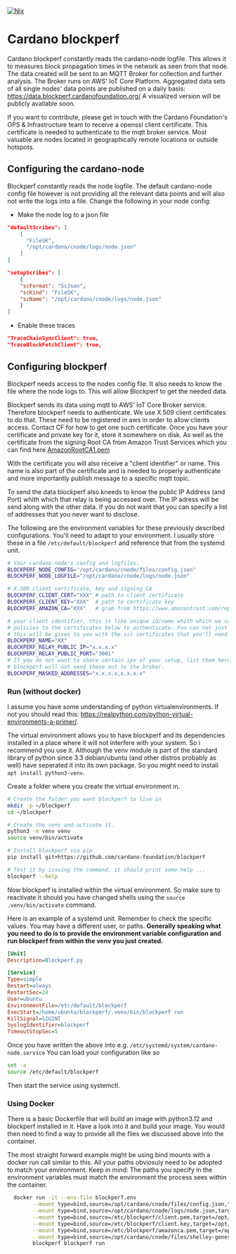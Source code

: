 [![Nix](https://github.com/cardano-foundation/blockperf/actions/workflows/nix.yml/badge.svg)](https://github.com/cardano-foundation/blockperf/actions/workflows/nix.yml)

# Cardano blockperf

Cardano blockperf constantly reads the cardano-node logfile. This allows it to
measures block propagation times in the network as seen from that node. The data
created will be sent to an MQTT Broker for collection and further analysis. The
Broker runs on AWS' IoT Core Platform. Aggregated data sets of all single nodes'
data points are published on a daily basis: <https://data.blockperf.cardanofoundation.org/>
A visualized version will be publicly available soon.

If you want to contribute, please get in touch with the Cardano Foundation's
OPS & Infrastructure team to receive a openssl client certificate.
This certificate is needed to authenticate to the mqtt broker service. Most valuable
are nodes located in geographically remote locations or outside hotspots.

## Configuring the cardano-node

Blockperf constantly reads the node logfile. The default cardano-node config file
however is not providing all the relevant data points and will also not write
the logs into a file. Change the following in your node config:

* Make the node log to a json file

```json
"defaultScribes": [
    [
      "FileSK",
      "/opt/cardano/cnode/logs/node.json"
    ]
]

"setupScribes": [
    {
    "scFormat": "ScJson",
    "scKind": "FileSK",
    "scName": "/opt/cardano/cnode/logs/node.json"
    }
]
```

* Enable these traces

```json
"TraceChainSyncClient": true,
"TraceBlockFetchClient": true,
```

## Configuring blockperf

Blockperf needs access to the nodes config file. It also needs to know the file
where the node logs to. This will allow Blockperf to get the needed data.

Blockperf sends its data using mqtt to AWS' IoT Core Broker service. Therefore
blockperf needs to authenticate. We use X.509 client certificates to do that.
These need to be registered in aws in order to allow clients access. Contact CF
for how to get one such certificate. Once you have your certificate and private
key for it, store it somewhere on disk. As well as the certificate from the
signing Root CA from Amazon Trust Services which you can find here [AmazonRootCA1.pem](https://www.amazontrust.com/repository/AmazonRootCA1.pem)

With the certificate you will also receive a "client identifier" or name. This name
is also part of the certificate and is needed to properly authenticate and more
importantly publish message to a specific mqtt topic.

To send the data blockperf also kneeds to know the public IP Address (and Port)
whith which that relay is being accessed over. The IP adress will be send
along with the other data. If you do not want that you can specify a list of
addresses that you never want to disclose.

The following are the environment variables for these previously described
configurations. You'll need to adapt to your environment. I usually store these
in a file `/etc/default/blockperf` and reference that from the systemd unit.

```bash
# Your cardano-node's config and logfiles.
BLOCKPERF_NODE_CONFIG="/opt/cardano/cnode/files/config.json"
BLOCKPERF_NODE_LOGFILE="/opt/cardano/cnode/logs/node.json"

# X.509 client certificate, key and signing CA
BLOCKPERF_CLIENT_CERT="XXX" # path to client certificate
BLOCKPERF_CLIENT_KEY="XXX"  # path to certificate key
BLOCKPERF_AMAZON_CA="XXX"   # grab from https://www.amazontrust.com/repository/AmazonRootCA1.pem

# your client identifier, this is like unique id/name whith which we cann attache
# policies to the certificates below to authenticate. You can not just invent this
# this will be given to you with the ssl certificates that you'll need.
BLOCKPERF_NAME="XX"
BLOCKPERF_RELAY_PUBLIC_IP="x.x.x.x"
BLOCKPERF_RELAY_PUBLIC_PORT="3001"
# If you do not want to share certain ips of your setup, list them here and
# blockperf will not send these out to the broker.
BLOCKPERF_MASKED_ADDRESSES="x.x.x.x,x.x.x.x"
```


### Run (without docker)

I assume you have some understanding of python virtualenvironments. If not
you should read this: <https://realpython.com/python-virtual-environments-a-primer/>.

The virtual environment allows you to have blockperf and its dependencies installed
in a place where it will not interfere with your system. So i recommend you use it.
Although the venv module is part of the standard library of python since 3.3
debian/ubuntu (and other distros probably as well) have seperated it into its own
package. So you might need to install `apt install python3-venv`.

Create a folder where you create the virtual environment in.

```bash
# Create the folder you want blockperf to live in
mkdir -p ~/blockperf
cd ~/blockperf

# Create the venv and activate it.
python3 -m venv venv
source venv/bin/activate

# Install blockperf via pip
pip install git+https://github.com/cardano-foundation/blockperf

# Test it by issuing the command, it should print some help ...
blockperf --help
```
Now blockperf is installed within the virtual environment. So make sure
to reactivate it should you have changed shells using the  `source .venv/bin/activate`
command.

Here is an example of a systemd unit. Remember to check the specific values. You
may have a different user, or paths. **Generally speaking what you need to do is to**
**provide the environment variable configuration and run blockperf from within**
**the venv you just created.**

```ini
[Unit]
Description=Blockperf.py

[Service]
Type=simple
Restart=always
RestartSec=20
User=ubuntu
EnvironmentFile=/etc/default/blockperf
ExecStart=/home/ubuntu/blockperf/.venv/bin/blockperf run
KillSignal=SIGINT
SyslogIdentifier=blockperf
TimeoutStopSec=5
```

Once you have written the above into e.g. `/etc/systemd/system/cardano-node.service`
You can load your configuration like so

```bash
set -a
source /etc/default/blockperf
```

Then start the service using systemctl.

### Using Docker

There is a basic Dockerfile that will build an image with python3.12 and blockperf
installed in it. Have a look into it and build your image. You would then
need to find a way to provide all the files we discussed above into the container.

The most straight forward example might be using bind mounts with a docker run
call similar to this. All your paths obviosuly need to be adopted to match your
environment. Keep in mind: The paths you specify in the environment variables
must match the environment the process sees within the container.

```bash
  docker run -it --env-file blockperf.env                                                         \
		--mount type=bind,source=/opt/cardano/cnode/files/config.json,target=/opt/cardano/config.json \
		--mount type=bind,source=/opt/cardano/cnode/logs/node.json,target=/opt/cardano/logs/node.json \
		--mount type=bind,source=/etc/blockperf/client.pem,target=/opt/cardano/client.pem             \
		--mount type=bind,source=/etc/blockperf/client.key,target=/opt/cardano/client.key             \
		--mount type=bind,source=/etc/blockperf/amazonca.pem,target=/opt/cardano/amazonca.pem         \
		--mount type=bind,source=/opt/cardano/cnode/files/shelley-genesis.json,target=/opt/cardano/shelley-genesis.json \
		blockperf blockperf run
```
